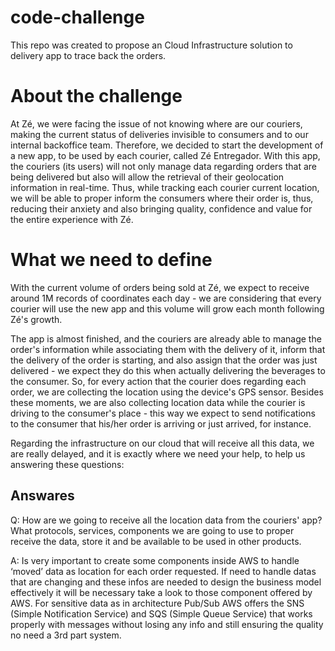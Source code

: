 # code-challenge
This repo was created to propose an Cloud Infrastructure solution to delivery app to trace back the orders.


# About the challenge 

At Zé, we were facing the issue of not knowing where are our couriers, making the current status of deliveries invisible to consumers and to our internal backoffice team. Therefore, we decided to start the development of a new app, to be used by each courier, called Zé Entregador.
With this app, the couriers (its users) will not only manage data regarding orders that are being delivered but also will allow the retrieval of their geolocation information in real-time.
Thus, while tracking each courier current location, we will be able to proper inform the consumers where their order is, thus, reducing their anxiety and also bringing quality, confidence and value for the entire experience with Zé.


# What we need to define
With the current volume of orders being sold at Zé, we expect to receive around 1M records of coordinates each day - we are considering that every courier will use the new app and this volume will grow each month following Zé's growth.

The app is almost finished, and the couriers are already able to manage the order's information while associating them with the delivery of it, inform that the delivery of the order is starting, and also assign that the order was just delivered - we expect they do this when actually delivering the beverages to the consumer. So, for every action that the courier does regarding each order, we are collecting the location using the device's GPS sensor. Besides these moments, we are also collecting location data while the courier is driving to the consumer's place - this way we expect to send notifications to the consumer that his/her order is arriving or just arrived, for instance.

Regarding the infrastructure on our cloud that will receive all this data, we are really delayed, and it is exactly where we need your help, to help us answering these questions:

## Answares 
Q: How are we going to receive all the location data from the couriers' app? What protocols, services, components we are going to use to proper receive the data, store it and be available to be used in other products.

A: 
Is very important to create some components inside AWS to handle ‘moved’ data as location for each order requested. If need to handle datas that are changing and these infos are needed to design the business model effectively it will be necessary take a look to those component offered by AWS. 
For sensitive data as in architecture Pub/Sub AWS offers the SNS (Simple Notification Service) and SQS (Simple Queue Service) that works properly with messages without losing any info and still ensuring the quality no need a 3rd part system. 

